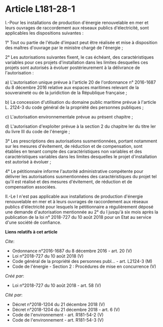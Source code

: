 # Article L181-28-1

I.-Pour les installations de production d'énergie renouvelable en mer et leurs ouvrages de raccordement aux réseaux publics
d'électricité, sont applicables les dispositions suivantes :

1° Tout ou partie de l'étude d'impact peut être réalisée et mise à disposition des maîtres d'ouvrage par le ministre chargé
de l'énergie ;

2° Les autorisations suivantes fixent, le cas échéant, des caractéristiques variables pour ces projets d'installation dans
les limites desquelles ces projets sont autorisés à évoluer postérieurement à la délivrance de l'autorisation :

a) L'autorisation unique prévue à l'article 20 de l'ordonnance n° 2016-1687 du 8 décembre 2016 relative aux espaces maritimes
relevant de la souveraineté ou de la juridiction de la République française ;

b) La concession d'utilisation du domaine public maritime prévue à l'article L. 2124-3 du code général de la propriété des
personnes publiques ;

c) L'autorisation environnementale prévue au présent chapitre ;

d) L'autorisation d'exploiter prévue à la section 2 du chapitre Ier du titre Ier du livre III du code de l'énergie ;

3° Les prescriptions des autorisations susmentionnées, portant notamment sur les mesures d'évitement, de réduction et de
compensation, sont établies en tenant compte des caractéristiques non variables et des caractéristiques variables dans les
limites desquelles le projet d'installation est autorisé à évoluer ;

4° Le pétitionnaire informe l'autorité administrative compétente pour délivrer les autorisations susmentionnées des
caractéristiques du projet tel qu'il est réalisé et des mesures d'évitement, de réduction et de compensation associées.

II.-Le I n'est pas applicable aux installations de production d'énergie renouvelable en mer et à leurs ouvrages de
raccordement aux réseaux publics d'électricité pour lesquels le pétitionnaire a régulièrement déposé une demande
d'autorisation mentionnée au 2° du I jusqu'à six mois après la publication de la loi n° 2018-727 du 10 août 2018 pour un Etat
au service d'une société de confiance.

**Liens relatifs à cet article**

_Cite_:

  - Ordonnance n°2016-1687 du 8 décembre 2016 - art. 20 (V)
  - Loi n°2018-727 du 10 août 2018 (V)
  - Code général de la propriété des personnes publ... - art. L2124-3 (M)
  - Code de l'énergie -  Section 2 : Procédures de mise en concurrence (V)

_Créé par_:

  - Loi n°2018-727 du 10 août 2018 - art. 58 (V)

_Cité par_:

  - Décret n°2018-1204 du 21 décembre 2018 (V)
  - Décret n°2018-1204 du 21 décembre 2018 - art. 6 (V)
  - Code de l'environnement - art. R181-54-2 (V)
  - Code de l'environnement - art. R181-54-3 (V)
